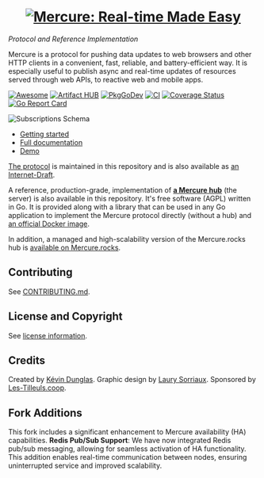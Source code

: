 <h1 align="center"><a href="https://mercure.rocks"><img src="public/mercure.svg" alt="Mercure: Real-time Made Easy" title="Live Updates Made Easy"></a></h1>

_Protocol and Reference Implementation_

Mercure is a protocol for pushing data updates to web browsers and other HTTP clients in a convenient, fast, reliable, and battery-efficient way.
It is especially useful to publish async and real-time updates of resources served through web APIs, to reactive web and mobile apps.

[![Awesome](https://awesome.re/badge.svg)](docs/ecosystem/awesome.md)
[![Artifact HUB](https://img.shields.io/endpoint?url=https://artifacthub.io/badge/repository/mercure)](https://artifacthub.io/packages/search?repo=mercure)
[![PkgGoDev](https://pkg.go.dev/badge/github.com/dunglas/mercure)](https://pkg.go.dev/github.com/dunglas/mercure)
[![CI](https://github.com/dunglas/mercure/actions/workflows/ci.yml/badge.svg)](https://github.com/dunglas/mercure/actions/workflows/ci.yml)
[![Coverage Status](https://coveralls.io/repos/github/dunglas/mercure/badge.svg?branch=master)](https://coveralls.io/github/dunglas/mercure?branch=master)
[![Go Report Card](https://goreportcard.com/badge/github.com/dunglas/mercure)](https://goreportcard.com/report/github.com/dunglas/mercure)

![Subscriptions Schema](spec/subscriptions.png)

- [Getting started](https://mercure.rocks/docs/getting-started)
- [Full documentation](https://mercure.rocks/docs)
- [Demo](https://demo.mercure.rocks/)

[The protocol](https://mercure.rocks/spec) is maintained in this repository and is also available as [an Internet-Draft](https://datatracker.ietf.org/doc/draft-dunglas-mercure/).

A reference, production-grade, implementation of [**a Mercure hub**](https://mercure.rocks/docs/hub/install) (the server) is also available in this repository.
It's free software (AGPL) written in Go. It is provided along with a library that can be used in any Go application to implement the Mercure protocol directly (without a hub) and [an official Docker image](https://hub.docker.com/r/dunglas/mercure).

In addition, a managed and high-scalability version of the Mercure.rocks hub is [available on Mercure.rocks](https://mercure.rocks/pricing).

## Contributing

See [CONTRIBUTING.md](CONTRIBUTING.md).

## License and Copyright

See [license information](https://mercure.rocks/docs/hub/license).

## Credits

Created by [Kévin Dunglas](https://dunglas.fr). Graphic design by [Laury Sorriaux](https://github.com/ginifizz).
Sponsored by [Les-Tilleuls.coop](https://les-tilleuls.coop).

## Fork Additions

This fork includes a significant enhancement to Mercure availability (HA) capabilities. **Redis Pub/Sub Support**: We have now integrated Redis pub/sub messaging, allowing for seamless activation of HA functionality. 
This addition enables real-time communication between nodes, ensuring uninterrupted service and improved scalability.